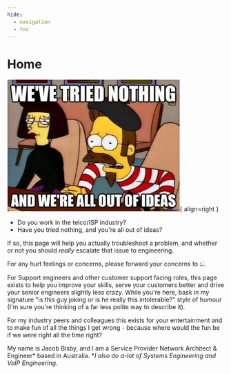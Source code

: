```yaml
---
hide:
  - navigation
  - toc
---
```


# Home

![We've tried nothing and we're all out of ideas!](outofideas.webp){ align=right }

- Do you work in the telco/ISP industry?
- Have you tried nothing, and you're all out of ideas?

If so, this page will help you actually troubleshoot a problem, and whether or not you should _really_ escalate that issue to engineering.

For any hurt feelings or concerns, please forward your concerns to ඞ.

For Support engineers and other customer support facing roles, this page exists to help you improve your skills, serve your customers better and drive your senior engineers slightly less crazy. While you're here, bask in my signature "is this guy joking or is he really this intolerable?" style of humour (I'm sure you're thinking of a far less polite way to describe it).

For my industry peers and colleagues this exists for your entertainment and to make fun of all the things I get wrong - because where would the fun be if we were right all the time right?

My name is Jacob Bisby, and I am a Service Provider Network Architect & Engineer* based in Australia.
*_I also do a-lot of Systems Engineering and VoIP Engineering._

